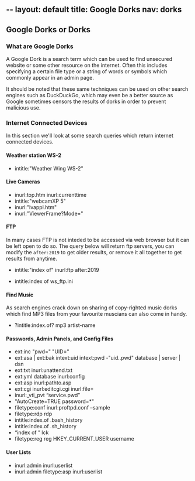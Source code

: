 --
layout: default
title: Google Dorks
nav: dorks
---

## Google Dorks or Dorks

### What are Google Dorks

A Google Dork is a search term which can be used to find unsecured website or some other resource on the internet. Often this includes specifying a certain file type or a string of words or symbols which commonly appear in an admin page.

It should be noted that these same techniques can be used on other search engines such as DuckDuckGo, which may even be a better source as Google sometimes censors the results of dorks in order to prevent malicious use.

### Internet Connected Devices

In this section we'll look at some search queries which return internet connected devices.

#### Weather station WS-2
- intitle:"Weather Wing WS-2"

#### Live Cameras
- inurl:top.htm inurl:currenttime
- intitle:"webcamXP 5"
- inurl:"lvappl.htm"
- inurl:"ViewerFrame?Mode="

#### FTP 

In many cases FTP is not inteded to be accessed via web browser but it can be left open to do so. The query below will return ftp servers, you can modify the `after:2019` to get older results, or remove it all together to get results from anytime.

- intitle:"index of" inurl:ftp after:2019

- intitle:index of ws_ftp.ini

#### Find Music

As search engines crack down on sharing of copy-righted music dorks which find MP3 files from your favourite muscians can also come in handy.

- ?intitle:index.of? mp3 artist-name


#### Passwords, Admin Panels, and Config Files

- ext:inc "pwd=" "UID="
- ext:asa | ext:bak intext:uid intext:pwd -"uid..pwd" database | server | dsn
- ext:txt inurl:unattend.txt
- ext:yml database inurl:config
- ext:asp inurl:pathto.asp
- ext:cgi inurl:editcgi.cgi inurl:file=
- inurl:_vti_pvt “service.pwd”
- "AutoCreate=TRUE password=*"
- filetype:conf inurl:proftpd.conf –sample
- filetype:rdp rdp
- intitle:index.of .bash_history
- intitle:index.of .sh_history
- “index of ” lck
- filetype:reg reg HKEY_CURRENT_USER username

#### User Lists

- inurl:admin inurl:userlist
- inurl:admin filetype:asp inurl:userlist
